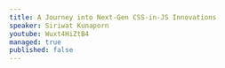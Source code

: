 ```yaml
---
title: A Journey into Next-Gen CSS-in-JS Innovations
speaker: Siriwat Kunaporn
youtube: Wuxt4HiZtB4
managed: true
published: false
---
```

